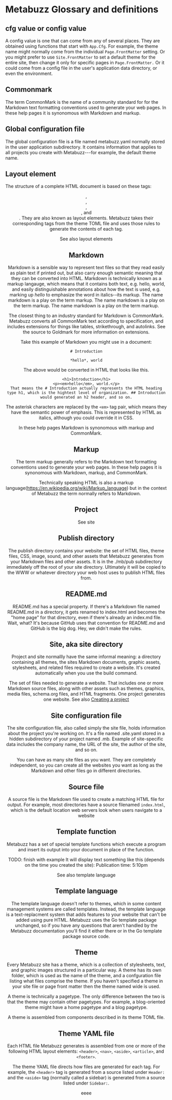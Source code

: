 # Metabuzz Glossary and definitions
## cfg value or config value

A config value is one that can come from any of several
places. They are obtained using functions that
start with `App.Cfg`. For example, the theme name might normally
come from the individual `Page.FrontMatter` setting. 
Or you might prefer to use `Site.FrontMatter` to 
set a default theme for the entire site, then change it
only for specific pages in `Page.FrontMatter.`
Or it could come from a config file in the user's
application data directory, or even the environment.

## Commonmark
The term CommonMark is the name of a community standard for for the Markdown text formatting conventions used to generate your web pages. In these help pages it is synonomous with Markdown and markup.

## Global configuration file
The global configuration file is a file named metabuzz.yaml normally stored in the user application subdirectory. It contains information that applies to all projects you create with Metabuzz---for example, the default theme name.

## Layout element
The structure of a
complete HTML document is based on these tags: <header>, <nav>, <aside>, <article>, and <footer>. They are also known as layout elements. Metabuzz takes their corresponding tags from the theme TOML file and uses those rules to generate the contents of each tag.

See also layout elements

## Markdown
Markdown is a sensible way to represent text files so that they read easily as plain text if printed out, but also carry enough semantic meaning that they can be converted into HTML. Markdown is technically known as a markup langauge, which means that it contains both text, e.g. hello, world, and easily distinguishable annotations about how the text is used, e.g. marking up *hello* to emphasize the word in italics--its markup. The name markdown is a play on the term markup. The name markdown is a play on the term markup. The name markdown is a play on the term markup.

The closest thing to an industry standard for Markdown is CommonMark. Metabuzz converts all CommonMark text according to specification, and includes extensions for things like tables, strikethrough, and autolinks. See the source to Goldmark for more information on extensions.

Take this example of Markdown you might use in a document:
```
# Introduction

*hello*, world
```
The above would be converted in HTML that looks like this.
```
<h1>Introduction</h1>
<p><em>hello</em>, world.</p>
That means the # Introduction actually represents the HTML heading type h1, which is the hightest level of organization. ## Introduction would generated an h2 header, and so on.
```
The asterisk characters are replaced by the `<em>` tag pair, which means they have the semantic power of emphasis. This is represented by HTML as italics, although you could override it in CSS.

In these help pages Markdown is synonomous with markup and CommonMark.

## Markup
The term markup generally refers to the Markdown text formatting conventions used to generate your web pages. In these help pages it is synonomous with Markdown, markup, and CommonMark.

Technically speaking HTML is also a markup language(https://en.wikipedia.org/wiki/Markup_language) but in the context of Metabuzz the term normally refers to Markdown.

## Project
See site

## Publish directory
The publish directory contains your website: the set of HTML files, theme files, CSS, image, sound, and other assets that Metabuzz generates from your Markdown files and other assets. It is in the ./mb/pub subdirectory immediately off the root of your site directory. Ultimately it will be copied to the WWW or whatever directory your web host uses to publish HTML files from.

## README.md
README.md has a special property. If there's a Markdown file named README.md in a directory, it gets renamed to index.html and becomes the "home page" for that directory, even if there's already an index.md file. Wait, what? It's because GitHub uses that convention for README.md and GitHub is the big dog. Hey, we didn't make the rules.


## Site, aka site directory
Project and site normallly have the same informal meaning: a directory containing all themes, the sites Markdown documents, graphic assets, stylesheets, and related files required to create a website. It's created automatically when you use the build command.

The set of files needed to generate a website.
That includes one or more Markdown source
files, along with other assets such as themes, graphics,
media files, schema.org files, and HTML fragments. 
One project generates
one website. See also [Creating a project](internals.html#creating-a-project)


## Site configuration file
The site configuration file, also called simply the site file, holds information about the project you're working on. It's a file named .site.yaml stored in a hidden subdirectory of your project named .mb. Example of site-specific data includes the company name, the URL of the site, the author of the site, and so on.

You can have as many site files as you want. They are completely independent, so you can create all the websites you want as long as the Markdown and other files go in different directories.

## Source file

A source file is the Markdown file used to create a matching HTML file for output.
For example, most directories have a source filenamed `index.html`, which
is the default location web servers look when users navigate to a 
website


## Template function
Metabuzz has a set of special template functions which execute a program and insert its output into your document in place of the function.

TODO: finish with example It will display text something like this (depends on the time you created the site): Publication time: 5:10pm

See also template language

## Template language
The template language doesn't refer to themes, which in some content management systems are called templates. Instead, the template language is a text-replacment system that adds features to your website that can't be added using pure HTML. Metabuzz uses the Go template package unchanged, so if you have any questions that aren't handled by the Metabuzz documentation you'll find it either there or in the Go template package source code.

## Theme
Every Metabuzz site has a theme, which is a collection of stylesheets, text, and graphic images structured in a particular way. A theme has its own folder, which is used as the name of the theme, and a confguration file listing what files comprise the theme. If you haven't specified a theme in your site file or page front matter then the theme named wide is used.

A theme is technically a pagetype. The only difference between the two is that the theme may contain other pagetypes. For example, a blog-oriented theme might have a home pagetype and a blog pagetype.

A theme is assembled from components described in its theme TOML file.


## Theme YAML file
Each HTML file Metabuzz generates is assembled from one or more of the following HTML layout elements: `<header>`, `<nav>`, `<aside>`, `<article>`, and `<footer>`.

The theme YAML file directs how files are generated for each tag. For example, the `<header>` tag is generated from a source listed under `Header:` and the `<aside>` tag (normally called a sidebar) is generated from a source listed under `Sidebar:`.

eeee
